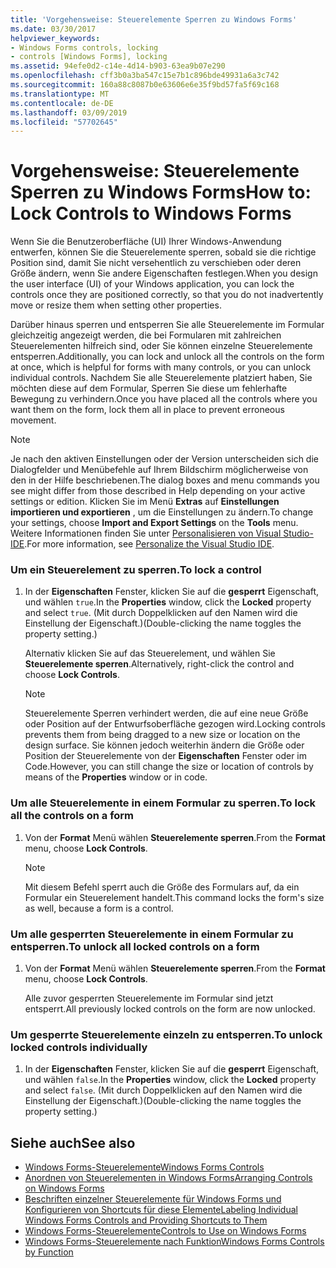 ```yaml
---
title: 'Vorgehensweise: Steuerelemente Sperren zu Windows Forms'
ms.date: 03/30/2017
helpviewer_keywords:
- Windows Forms controls, locking
- controls [Windows Forms], locking
ms.assetid: 94efe0d2-c14e-4d14-b903-63ea9b07e290
ms.openlocfilehash: cff3b0a3ba547c15e7b1c896bde49931a6a3c742
ms.sourcegitcommit: 160a88c8087b0e63606e6e35f9bd57fa5f69c168
ms.translationtype: MT
ms.contentlocale: de-DE
ms.lasthandoff: 03/09/2019
ms.locfileid: "57702645"
---
```

# <a name="how-to-lock-controls-to-windows-forms"></a><span data-ttu-id="5935e-102">Vorgehensweise: Steuerelemente Sperren zu Windows Forms</span><span class="sxs-lookup"><span data-stu-id="5935e-102">How to: Lock Controls to Windows Forms</span></span>
<span data-ttu-id="5935e-103">Wenn Sie die Benutzeroberfläche (UI) Ihrer Windows-Anwendung entwerfen, können Sie die Steuerelemente sperren, sobald sie die richtige Position sind, damit Sie nicht versehentlich zu verschieben oder deren Größe ändern, wenn Sie andere Eigenschaften festlegen.</span><span class="sxs-lookup"><span data-stu-id="5935e-103">When you design the user interface (UI) of your Windows application, you can lock the controls once they are positioned correctly, so that you do not inadvertently move or resize them when setting other properties.</span></span>  
  
 <span data-ttu-id="5935e-104">Darüber hinaus sperren und entsperren Sie alle Steuerelemente im Formular gleichzeitig angezeigt werden, die bei Formularen mit zahlreichen Steuerelementen hilfreich sind, oder Sie können einzelne Steuerelemente entsperren.</span><span class="sxs-lookup"><span data-stu-id="5935e-104">Additionally, you can lock and unlock all the controls on the form at once, which is helpful for forms with many controls, or you can unlock individual controls.</span></span> <span data-ttu-id="5935e-105">Nachdem Sie alle Steuerelemente platziert haben, Sie möchten diese auf dem Formular, Sperren Sie diese um fehlerhafte Bewegung zu verhindern.</span><span class="sxs-lookup"><span data-stu-id="5935e-105">Once you have placed all the controls where you want them on the form, lock them all in place to prevent erroneous movement.</span></span>  
  
> [!NOTE]
>  <span data-ttu-id="5935e-106">Je nach den aktiven Einstellungen oder der Version unterscheiden sich die Dialogfelder und Menübefehle auf Ihrem Bildschirm möglicherweise von den in der Hilfe beschriebenen.</span><span class="sxs-lookup"><span data-stu-id="5935e-106">The dialog boxes and menu commands you see might differ from those described in Help depending on your active settings or edition.</span></span> <span data-ttu-id="5935e-107">Klicken Sie im Menü **Extras** auf **Einstellungen importieren und exportieren** , um die Einstellungen zu ändern.</span><span class="sxs-lookup"><span data-stu-id="5935e-107">To change your settings, choose **Import and Export Settings** on the **Tools** menu.</span></span> <span data-ttu-id="5935e-108">Weitere Informationen finden Sie unter [Personalisieren von Visual Studio-IDE](/visualstudio/ide/personalizing-the-visual-studio-ide).</span><span class="sxs-lookup"><span data-stu-id="5935e-108">For more information, see [Personalize the Visual Studio IDE](/visualstudio/ide/personalizing-the-visual-studio-ide).</span></span>  
  
### <a name="to-lock-a-control"></a><span data-ttu-id="5935e-109">Um ein Steuerelement zu sperren.</span><span class="sxs-lookup"><span data-stu-id="5935e-109">To lock a control</span></span>  
  
1.  <span data-ttu-id="5935e-110">In der **Eigenschaften** Fenster, klicken Sie auf die **gesperrt** Eigenschaft, und wählen `true`.</span><span class="sxs-lookup"><span data-stu-id="5935e-110">In the **Properties** window, click the **Locked** property and select `true`.</span></span> <span data-ttu-id="5935e-111">(Mit durch Doppelklicken auf den Namen wird die Einstellung der Eigenschaft.)</span><span class="sxs-lookup"><span data-stu-id="5935e-111">(Double-clicking the name toggles the property setting.)</span></span>  
  
     <span data-ttu-id="5935e-112">Alternativ klicken Sie auf das Steuerelement, und wählen Sie **Steuerelemente sperren**.</span><span class="sxs-lookup"><span data-stu-id="5935e-112">Alternatively, right-click the control and choose **Lock Controls**.</span></span>  
  
    > [!NOTE]
    >  <span data-ttu-id="5935e-113">Steuerelemente Sperren verhindert werden, die auf eine neue Größe oder Position auf der Entwurfsoberfläche gezogen wird.</span><span class="sxs-lookup"><span data-stu-id="5935e-113">Locking controls prevents them from being dragged to a new size or location on the design surface.</span></span> <span data-ttu-id="5935e-114">Sie können jedoch weiterhin ändern die Größe oder Position der Steuerelemente von der **Eigenschaften** Fenster oder im Code.</span><span class="sxs-lookup"><span data-stu-id="5935e-114">However, you can still change the size or location of controls by means of the **Properties** window or in code.</span></span>  
  
### <a name="to-lock-all-the-controls-on-a-form"></a><span data-ttu-id="5935e-115">Um alle Steuerelemente in einem Formular zu sperren.</span><span class="sxs-lookup"><span data-stu-id="5935e-115">To lock all the controls on a form</span></span>  
  
1.  <span data-ttu-id="5935e-116">Von der **Format** Menü wählen **Steuerelemente sperren**.</span><span class="sxs-lookup"><span data-stu-id="5935e-116">From the **Format** menu, choose **Lock Controls**.</span></span>  
  
    > [!NOTE]
    >  <span data-ttu-id="5935e-117">Mit diesem Befehl sperrt auch die Größe des Formulars auf, da ein Formular ein Steuerelement handelt.</span><span class="sxs-lookup"><span data-stu-id="5935e-117">This command locks the form's size as well, because a form is a control.</span></span>  
  
### <a name="to-unlock-all-locked-controls-on-a-form"></a><span data-ttu-id="5935e-118">Um alle gesperrten Steuerelemente in einem Formular zu entsperren.</span><span class="sxs-lookup"><span data-stu-id="5935e-118">To unlock all locked controls on a form</span></span>  
  
1.  <span data-ttu-id="5935e-119">Von der **Format** Menü wählen **Steuerelemente sperren**.</span><span class="sxs-lookup"><span data-stu-id="5935e-119">From the **Format** menu, choose **Lock Controls**.</span></span>  
  
     <span data-ttu-id="5935e-120">Alle zuvor gesperrten Steuerelemente im Formular sind jetzt entsperrt.</span><span class="sxs-lookup"><span data-stu-id="5935e-120">All previously locked controls on the form are now unlocked.</span></span>  
  
### <a name="to-unlock-locked-controls-individually"></a><span data-ttu-id="5935e-121">Um gesperrte Steuerelemente einzeln zu entsperren.</span><span class="sxs-lookup"><span data-stu-id="5935e-121">To unlock locked controls individually</span></span>  
  
1.  <span data-ttu-id="5935e-122">In der **Eigenschaften** Fenster, klicken Sie auf die **gesperrt** Eigenschaft, und wählen `false`.</span><span class="sxs-lookup"><span data-stu-id="5935e-122">In the **Properties** window, click the **Locked** property and select `false`.</span></span> <span data-ttu-id="5935e-123">(Mit durch Doppelklicken auf den Namen wird die Einstellung der Eigenschaft.)</span><span class="sxs-lookup"><span data-stu-id="5935e-123">(Double-clicking the name toggles the property setting.)</span></span>  
  
## <a name="see-also"></a><span data-ttu-id="5935e-124">Siehe auch</span><span class="sxs-lookup"><span data-stu-id="5935e-124">See also</span></span>
- [<span data-ttu-id="5935e-125">Windows Forms-Steuerelemente</span><span class="sxs-lookup"><span data-stu-id="5935e-125">Windows Forms Controls</span></span>](index.md)
- [<span data-ttu-id="5935e-126">Anordnen von Steuerelementen in Windows Forms</span><span class="sxs-lookup"><span data-stu-id="5935e-126">Arranging Controls on Windows Forms</span></span>](arranging-controls-on-windows-forms.md)
- [<span data-ttu-id="5935e-127">Beschriften einzelner Steuerelemente für Windows Forms und Konfigurieren von Shortcuts für diese Elemente</span><span class="sxs-lookup"><span data-stu-id="5935e-127">Labeling Individual Windows Forms Controls and Providing Shortcuts to Them</span></span>](labeling-individual-windows-forms-controls-and-providing-shortcuts-to-them.md)
- [<span data-ttu-id="5935e-128">Windows Forms-Steuerelemente</span><span class="sxs-lookup"><span data-stu-id="5935e-128">Controls to Use on Windows Forms</span></span>](controls-to-use-on-windows-forms.md)
- [<span data-ttu-id="5935e-129">Windows Forms-Steuerelemente nach Funktion</span><span class="sxs-lookup"><span data-stu-id="5935e-129">Windows Forms Controls by Function</span></span>](windows-forms-controls-by-function.md)
